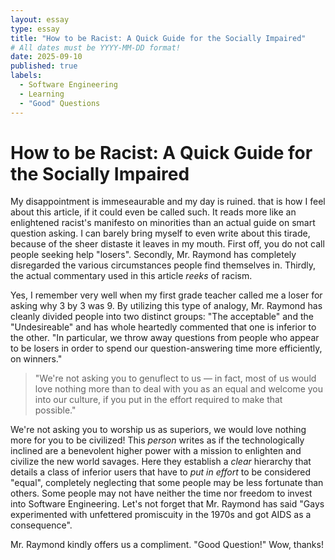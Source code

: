 ```yaml
---
layout: essay
type: essay
title: "How to be Racist: A Quick Guide for the Socially Impaired"
# All dates must be YYYY-MM-DD format!
date: 2025-09-10
published: true
labels:
  - Software Engineering
  - Learning
  - "Good" Questions
---
```



# How to be Racist: A Quick Guide for the Socially Impaired

My disappointment is immeseaurable and my day is ruined. that is how I feel about this article, if it could even be called such. It reads more like an enlightened racist's manifesto on minorities than an actual guide on smart question asking. I can barely bring myself to even write about this tirade, because of the sheer distaste it leaves in my mouth. First off, you do not call people seeking help "losers". 
Secondly, Mr. Raymond has completely disregarded the various circumstances people find themselves in. Thirdly, the actual commentary used in this article *reeks* of racism.

Yes, I remember very well when my first grade teacher called me a loser for asking why 3 by 3 was 9. By utilizing this type of analogy, Mr. Raymond has cleanly divided people into two distinct groups: "The acceptable" and the "Undesireable" and has whole heartedly commented that one is inferior to the other. "In particular, we throw away questions from people who appear to be losers in order to spend our question-answering time more efficiently, on winners." 
  
   > "We're not asking you to genuflect to us — in fact, most of us would love nothing more than to deal with you as an equal and welcome you into our culture, if you put in the effort required to make that possible."

We're not asking you to worship us as superiors, we would love nothing more for you to be civilized! This *person* writes as if the technologically inclined are a benevolent higher power with a mission to enlighten and civilize the new world savages. Here they establish a *clear* hierarchy that details a class of inferior users that have to *put in effort* to be considered "equal", completely neglecting that some people may be less fortunate than others. Some people may not have neither the time nor freedom to invest into Software Engineering. Let's not forget that Mr. Raymond has said  "Gays experimented with unfettered promiscuity in the 1970s and got AIDS as a consequence".

  Mr. Raymond kindly offers us a compliment. "Good Question!" Wow, thanks! 
